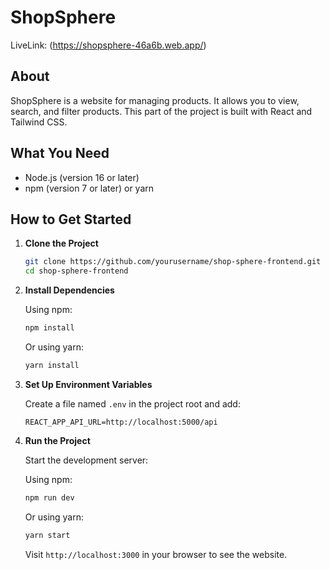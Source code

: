 # ShopSphere
LiveLink: (https://shopsphere-46a6b.web.app/)

## About

ShopSphere is a website for managing products. It allows you to view, search, and filter products. This part of the project is built with React and Tailwind CSS.

## What You Need

- Node.js (version 16 or later)
- npm (version 7 or later) or yarn

## How to Get Started

1. **Clone the Project**

    ```bash
    git clone https://github.com/yourusername/shop-sphere-frontend.git
    cd shop-sphere-frontend
    ```

2. **Install Dependencies**

    Using npm:
    ```bash
    npm install
    ```

    Or using yarn:
    ```bash
    yarn install
    ```

3. **Set Up Environment Variables**

    Create a file named `.env` in the project root and add:

    ```env
    REACT_APP_API_URL=http://localhost:5000/api
    ```

4. **Run the Project**

    Start the development server:

    Using npm:
    ```bash
    npm run dev
    ```

    Or using yarn:
    ```bash
    yarn start
    ```

    Visit `http://localhost:3000` in your browser to see the website.